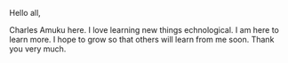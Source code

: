 Hello all,

Charles Amuku here. I love learning new things echnological. I am here to learn more. I hope to grow so that others will learn from me soon. Thank you very much.
